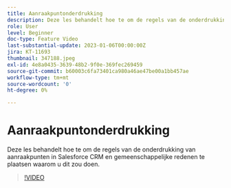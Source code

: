 ```yaml
---
title: Aanraakpuntonderdrukking
description: Deze les behandelt hoe te om de regels van de onderdrukking van aanraakpunten in Salesforce CRM en gemeenschappelijke redenen te plaatsen waarom u dit zou doen.
role: User
level: Beginner
doc-type: Feature Video
last-substantial-update: 2023-01-06T00:00:00Z
jira: KT-11693
thumbnail: 347188.jpeg
exl-id: 4e8a0435-3639-48b2-9f0e-369fec269459
source-git-commit: b60003c6fa73401ca980a46ae47be00a1bb457ae
workflow-type: tm+mt
source-wordcount: '0'
ht-degree: 0%

---
```


# Aanraakpuntonderdrukking

Deze les behandelt hoe te om de regels van de onderdrukking van aanraakpunten in Salesforce CRM en gemeenschappelijke redenen te plaatsen waarom u dit zou doen.

>[!VIDEO](https://video.tv.adobe.com/v/347188/?quality=12&learn=on)
